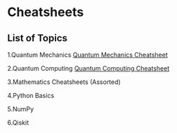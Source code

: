 # Cheatsheets

## List of Topics

1.Quantum Mechanics
<a href="https://github.com/aryashah2k/Quantum-Computing-Collection-Of-Resources/tree/main/Topic-Wise%20Cheatsheets/Quantum%20Mechanics%20Cheatsheet">Quantum Mechanics Cheatsheet</a>

2.Quantum Computing
<a href="https://github.com/aryashah2k/Quantum-Computing-Collection-Of-Resources/tree/main/Topic-Wise%20Cheatsheets/Quantum%20Computing%20Cheatsheet">Quantum Computing Cheatsheet</a>

3.Mathematics Cheatsheets (Assorted)

4.Python Basics

5.NumPy 

6.Qiskit